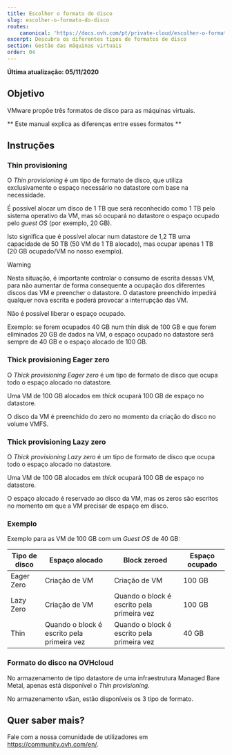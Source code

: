 ```yaml
---
title: Escolher o formato do disco
slug: escolher-o-formato-do-disco
routes:
    canonical: 'https://docs.ovh.com/pt/private-cloud/escolher-o-formato-do-disco/'
excerpt: Descubra os diferentes tipos de formatos de disco
section: Gestão das máquinas virtuais
order: 04
---
```


**Última atualização: 05/11/2020**

## Objetivo

VMware propõe três formatos de disco para as máquinas virtuais.

** Este manual explica as diferenças entre esses formatos **

## Instruções

### Thin provisioning

O *Thin provisioning* é um tipo de formato de disco, que utiliza exclusivamente o espaço necessário no datastore com base na necessidade.

É possível alocar um disco de 1 TB que será reconhecido como 1 TB pelo sistema operativo da VM, mas só ocupará no datastore o espaço ocupado pelo *guest OS* (por exemplo, 20 GB). 

Isto significa que é possível alocar num datastore de 1,2 TB uma capacidade de 50 TB (50 VM de 1 TB alocado), mas ocupar apenas 1 TB (20 GB ocupado/VM no nosso exemplo).

> [!warning]
>
> Nesta situação, é importante controlar o consumo de escrita dessas VM, para não aumentar de forma consequente a ocupação dos diferentes discos das VM e preencher o datastore.
> O datastore preenchido impedirá qualquer nova escrita e poderá provocar a interrupção das VM.
>

Não é possível liberar o espaço ocupado. 

Exemplo: se forem ocupados 40 GB num thin disk de 100 GB e que forem eliminados 20 GB de dados na VM, o espaço ocupado no datastore será sempre de 40 GB e o espaço alocado de 100 GB.


### Thick provisioning Eager zero

O *Thick provisioning Eager zero* é um tipo de formato de disco que ocupa todo o espaço alocado no datastore. 

Uma VM de 100 GB alocados em *thick* ocupará 100 GB de espaço no datastore.

O disco da VM é preenchido do zero no momento da criação do disco no volume VMFS.

### Thick provisioning Lazy zero

O *Thick provisioning Lazy zero* é um tipo de formato de disco que ocupa todo o espaço alocado no datastore.

Uma VM de 100 GB alocados em *thick* ocupará 100 GB de espaço no datastore.

O espaço alocado é reservado ao disco da VM, mas os zeros são escritos no momento em que a VM precisar de espaço em disco.

### Exemplo

Exemplo para as VM de 100 GB com um *Guest OS* de 40 GB:


|Tipo de disco|Espaço alocado|Block zeroed|Espaço ocupado|
|---|---|---|---|
|Eager Zero|Criação de VM|Criação de VM|100 GB|
|Lazy Zero|Criação de VM|Quando o block é escrito pela primeira vez|100 GB|
|Thin|Quando o block é escrito pela primeira vez|Quando o block é escrito pela primeira vez|40 GB|

### Formato do disco na OVHcloud

No armazenamento de tipo datastore de uma infraestrutura Managed Bare Metal, apenas está disponível o *Thin provisioning*.

No armazenamento vSan, estão disponíveis os 3 tipo de formato.

## Quer saber mais?

Fale com a nossa comunidade de utilizadores em <https://community.ovh.com/en/>.
